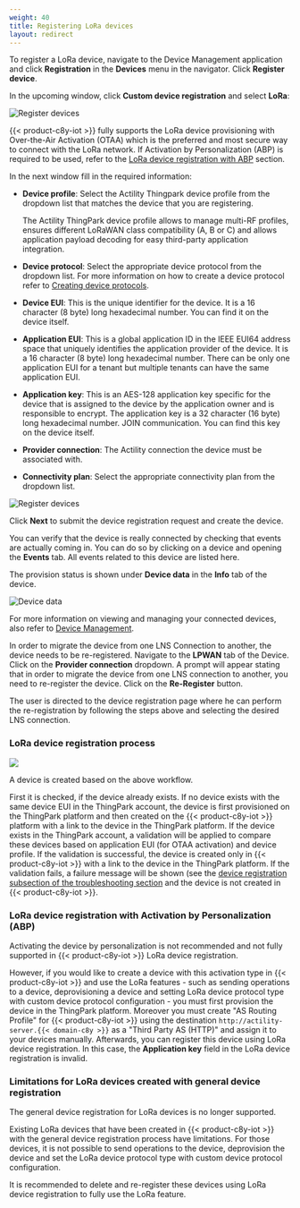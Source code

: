 ```yaml
---
weight: 40
title: Registering LoRa devices
layout: redirect
---
```



To register a LoRa device, navigate to the Device Management application and click **Registration** in the **Devices** menu in the navigator. Click **Register device**.

In the upcoming window, click **Custom device registration** and select **LoRa**:

![Register devices](/images/device-protocols/lora-actility/lora-selection.png)

{{< product-c8y-iot >}} fully supports the LoRa device provisioning with Over-the-Air Activation (OTAA) which is the preferred and most secure way to connect with the LoRa network.
If Activation by Personalization (ABP) is required to be used, refer to the [LoRa device registration with ABP](#device-registration-with-abp-activation) section.

In the next window fill in the required information:

- **Device profile**: Select the Actility Thingpark device profile from the dropdown list that matches the device that you are registering.

    The Actility ThingPark device profile allows to manage multi-RF profiles, ensures different LoRaWAN class compatibility (A, B or C) and allows application payload decoding for easy third-party application integration.
- **Device protocol**: Select the appropriate device protocol from the dropdown list. For more information on how to create a device protocol refer to [Creating device protocols](#create-device-protocols).
- **Device EUI**: This is the unique identifier for the device. It is a 16 character (8 byte) long hexadecimal number. You can find it on the device itself.
- **Application EUI**: This is a global application ID in the IEEE EUI64 address space that uniquely identifies the application provider of the device. It is a 16 character (8 byte) long hexadecimal number. There can be only one application EUI for a tenant but multiple tenants can have the same application EUI.
- **Application key**: This is an AES-128 application key specific for the device that is assigned to the device by the application owner and is responsible to encrypt. The application key is a 32 character (16 byte) long hexadecimal number.
JOIN communication. You can find this key on the device itself.
- **Provider connection**: The Actility connection the device must be associated with.
- **Connectivity plan**: Select the appropriate connectivity plan from the dropdown list.

![Register devices](/images/device-protocols/lora-actility/lora-registration.png)

Click **Next** to submit the device registration request and create the device.

You can verify that the device is really connected by checking that events are actually coming in. You can do so by clicking on a device and opening the **Events** tab. All events related to this device are listed here.

The provision status is shown under **Device data** in the **Info** tab of the device.

![Device data](/images/device-protocols/lora-actility/lora-devices-devicedata.png)

For more information on viewing and managing your connected devices, also refer to [Device Management](/users-guide/device-management).

In order to migrate the device from one LNS Connection to another, the device needs to be re-registered.
Navigate to the **LPWAN** tab of the Device.
Click on the **Provider connection** dropdown.
A prompt will appear stating that in order to migrate the device from one LNS connection to another, you need to re-register the device.
Click on the **Re-Register** button.

The user is directed to the device registration page where he can perform the re-registration by following the steps above and selecting the desired LNS connection. 


### <a name="device-registration-process">LoRa device registration process</a>

<img src="/images/device-protocols/lora-actility/lora-device-registration-process.png" style="max-width: 60%">

A device is created based on the above workflow.

First it is checked, if the device already exists. If no device exists with the same device EUI in the ThingPark account, the device is first provisioned on the ThingPark platform and then created on the {{< product-c8y-iot >}} platform with a link to the device in the ThingPark platform. If the device exists in the ThingPark account, a validation will be applied to compare these devices based on application EUI (for OTAA activation) and device profile. If the validation is successful, the device is created only in {{< product-c8y-iot >}} with a link to the device in the ThingPark platform. If the validation fails, a failure message will be shown (see the [device registration subsection of the troubleshooting section](#lora-device-registration-troubleshooting) and the device is not created in {{< product-c8y-iot >}}.

### <a name="device-registration-with-abp-activation">LoRa device registration with Activation by Personalization (ABP)</a>

Activating the device by personalization is not recommended and not fully supported in {{< product-c8y-iot >}} LoRa device registration.

However, if you would like to create a device with this activation type in {{< product-c8y-iot >}} and use the LoRa features - such as sending operations to a device, deprovisioning a device and setting LoRa device protocol type with custom device protocol configuration - you must first provision the device in the ThingPark platform. Moreover you must create "AS Routing Profile" for {{< product-c8y-iot >}} using the destination `http://actility-server.{{< domain-c8y >}}` as a "Third Party AS (HTTP)" and assign it to your devices manually. Afterwards, you can register this device using LoRa device registration. In this case, the **Application key** field in the LoRa device registration is invalid.

### <a name="legacy-LoRa-devices">Limitations for LoRa devices created with general device registration</a>

The general device registration for LoRa devices is no longer supported.

Existing LoRa devices that have been created in {{< product-c8y-iot >}} with the general device registration process have limitations. For those devices, it is not possible to send operations to the device, deprovision the device and set the LoRa device protocol type with custom device protocol configuration.

It is recommended to delete and re-register these devices using LoRa device registration to fully use the LoRa feature.
